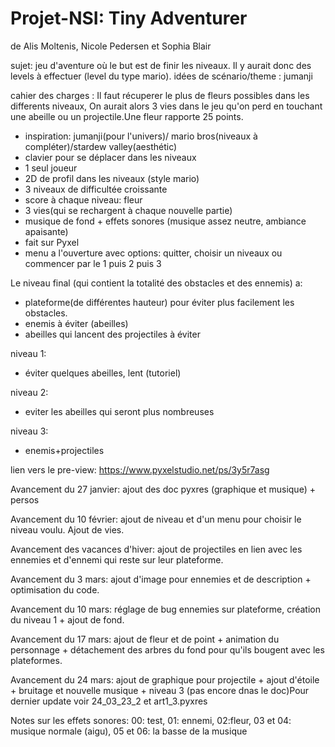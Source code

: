 # Projet-NSI: Tiny Adventurer
de Alis Moltenis, Nicole Pedersen et Sophia Blair

sujet: jeu d'aventure où le but est de finir les niveaux. Il y aurait donc des levels à effectuer (level du type mario). idées de scénario/theme : jumanji

cahier des charges :
Il faut récuperer le plus de fleurs possibles dans les differents niveaux, On aurait alors 3 vies dans le jeu qu'on perd en touchant une abeille ou un projectile.Une fleur rapporte 25 points.

   - inspiration: jumanji(pour l'univers)/ mario bros(niveaux à compléter)/stardew valley(aesthétic)
   - clavier pour se déplacer dans les niveaux
   - 1 seul joueur
   - 2D de profil dans les niveaux (style mario)
   - 3 niveaux de difficultée croissante
   - score à chaque niveau: fleur 
   - 3 vies(qui se rechargent à chaque nouvelle partie)
   - musique de fond + effets sonores (musique assez neutre, ambiance apaisante)
   - fait sur Pyxel
   - menu a l'ouverture avec options: quitter, choisir un niveaux ou commencer par le 1 puis 2 puis 3
 
 Le niveau final (qui contient la totalité des obstacles et des ennemis) a:
   - plateforme(de différentes hauteur) pour éviter plus facilement les obstacles.
   - enemis à éviter (abeilles)
   - abeilles qui lancent des projectiles à éviter
   
 niveau 1:
  - éviter quelques abeilles, lent (tutoriel)

niveau 2:
 - eviter les abeilles qui seront plus nombreuses

niveau 3:
 - enemis+projectiles 

lien vers le pre-view: https://www.pyxelstudio.net/ps/3y5r7asg

Avancement du 27 janvier: ajout des doc pyxres (graphique et musique) + persos

Avancement du 10 février: ajout de niveau et d'un menu pour choisir le niveau voulu. Ajout de vies. 

Avancement des vacances d'hiver: ajout de projectiles en lien avec les ennemies et d'ennemi qui reste sur leur plateforme.

Avancement du 3 mars: ajout d'image pour ennemies et de description + optimisation du code.

Avancement du 10 mars: réglage de bug ennemies sur plateforme, création du niveau 1 + ajout de fond. 

Avancement du 17 mars: ajout de fleur et de point + animation du personnage + détachement des arbres du fond pour qu'ils bougent avec les plateformes. 

Avancement du 24 mars: ajout de graphique pour projectile + ajout d'étoile + bruitage et nouvelle musique + niveau 3 (pas encore dnas le doc)Pour dernier update voir 24_03_23_2 et art1_3.pyxres


Notes sur les effets sonores:
00: test, 
01: ennemi, 
02:fleur, 
03 et 04: musique normale (aigu), 
05 et 06: la basse de la musique
